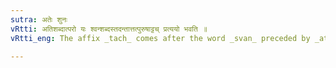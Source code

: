 ```yaml
---
sutra: अतेः शुनः
vRtti: अतिशब्दात्परो यः श्वन्शब्दस्तदन्तात्तत्पुरुषाट्टच् प्रत्ययो भवति ॥
vRtti_eng: The affix _tach_ comes after the word _svan_ preceded by _ati_, in a _Tatpurusha_ compound.

---
```

